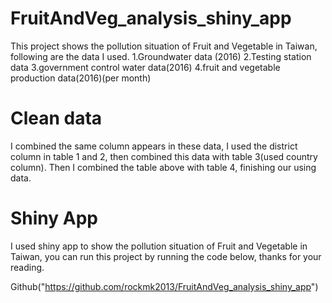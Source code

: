 # FruitAndVeg_analysis_shiny_app
This project shows the pollution situation of Fruit and Vegetable in Taiwan, following are the data I used.
1.Groundwater data (2016)
2.Testing station data
3.government control water data(2016)
4.fruit and vegetable production data(2016)(per month)
# Clean data
I combined the same column appears in these data, I used the district column in table 1 and 2, then combined this data with table 3(used country column). 
Then I combined the table above with table 4, finishing our using data.
# Shiny App 
I used shiny app to show the pollution situation of Fruit and Vegetable in Taiwan, you can run this project by running the code below, thanks for your reading.

Github("https://github.com/rockmk2013/FruitAndVeg_analysis_shiny_app")
